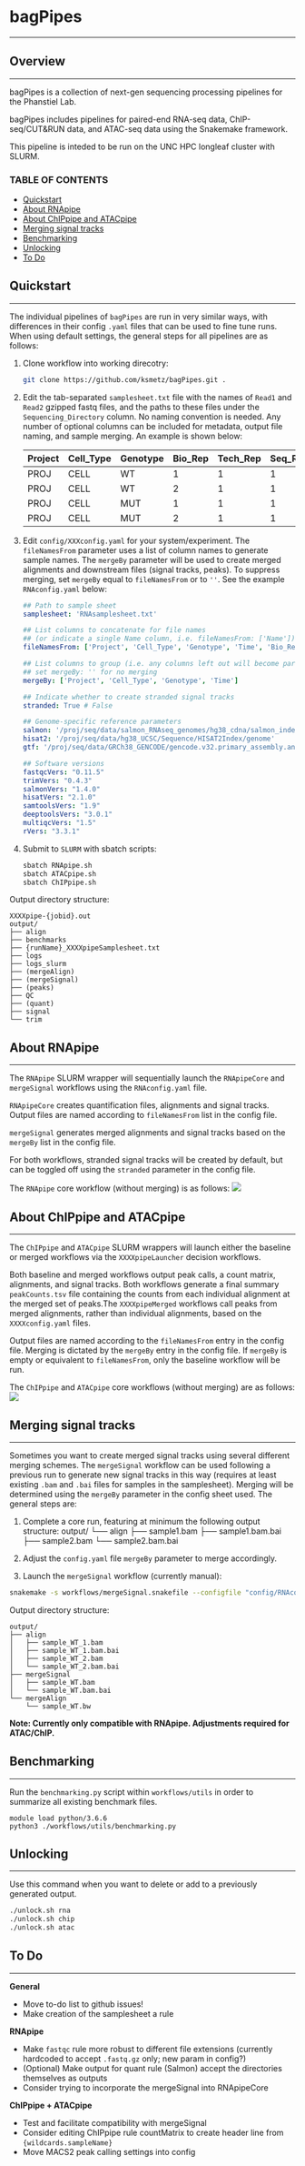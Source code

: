 # bagPipes
***********************

## Overview
***********************
bagPipes is a collection of next-gen sequencing processing pipelines for the Phanstiel Lab.

bagPipes includes pipelines for paired-end RNA-seq data, ChIP-seq/CUT&RUN data, and ATAC-seq data using the Snakemake framework.

This pipeline is inteded to be run on the UNC HPC longleaf cluster with SLURM.

### TABLE OF CONTENTS
- [Quickstart](#quickstart)
- [About RNApipe](#about-rnapipe)
- [About ChIPpipe and ATACpipe](#about-chippipe-and-atacpipe)
- [Merging signal tracks](#merging-signal-tracks)
- [Benchmarking](#benchmarking)
- [Unlocking](#unlocking)
- [To Do](#to-do)

## Quickstart
-----------------------
The individual pipelines of `bagPipes` are run in very similar ways, with differences in their config `.yaml` files that can be used to fine tune runs. When using default settings, the general steps for all pipelines are as follows:

1. Clone workflow into working direcotry:

    ```bash
    git clone https://github.com/ksmetz/bagPipes.git .
    ```

2. Edit the tab-separated `samplesheet.txt` file with the names of `Read1` and `Read2` gzipped fastq files, and the paths to these files under the `Sequencing_Directory` column. No naming convention is needed. Any number of optional columns can be included for metadata, output file naming, and sample merging. An example is shown below:

    | Project   | Cell_Type | Genotype	| Bio_Rep	| Tech_Rep	| Seq_Rep	| Read1 | Read2 | Sequencing_Directory |
    |---------|-----------|----------|---------|----------|---------|-------------------|-------------------|---------------------------| 
    | PROJ  | CELL  | WT	| 1 | 1 | 1 | sample1_R1.fq.gz  | sample1_R2.fq.gz	| /path/to/fastq/directory/ |
    | PROJ  | CELL  | WT	| 2 | 1 | 1 | sample2_R1.fq.gz  | sample2_R2.fq.gz	| /path/to/fastq/directory/ |
    | PROJ  | CELL  | MUT	| 1 | 1 | 1 | sample3_R1.fq.gz  | sample3_R2.fq.gz	| /path/to/fastq/directory/ |
    | PROJ  | CELL  | MUT	| 2 | 1 | 1 | sample4_R1.fq.gz  | sample4_R2.fq.gz	| /path/to/fastq/directory/ |

3. Edit `config/XXXconfig.yaml` for your system/experiment. The `fileNamesFrom` parameter uses a list of column names to generate sample names. The `mergeBy` parameter will be used to create merged alignments and downstream files (signal tracks, peaks). To suppress merging, set `mergeBy` equal to `fileNamesFrom` or to `''`. See the example `RNAconfig.yaml` below:

    ```yaml
    ## Path to sample sheet
    samplesheet: 'RNAsamplesheet.txt'

    ## List columns to concatenate for file names 
    ## (or indicate a single Name column, i.e. fileNamesFrom: ['Name'])
    fileNamesFrom: ['Project', 'Cell_Type', 'Genotype', 'Time', 'Bio_Rep', 'Tech_Rep']

    ## List columns to group (i.e. any columns left out will become part of the same group)
    ## set mergeBy: '' for no merging
    mergeBy: ['Project', 'Cell_Type', 'Genotype', 'Time']

    ## Indicate whether to create stranded signal tracks
    stranded: True # False

    ## Genome-specific reference parameters
    salmon: '/proj/seq/data/salmon_RNAseq_genomes/hg38_cdna/salmon_index/default'
    hisat2: '/proj/seq/data/hg38_UCSC/Sequence/HISAT2Index/genome'
    gtf: '/proj/seq/data/GRCh38_GENCODE/gencode.v32.primary_assembly.annotation.gtf'

    ## Software versions
    fastqcVers: "0.11.5"
    trimVers: "0.4.3"
    salmonVers: "1.4.0"
    hisatVers: "2.1.0"
    samtoolsVers: "1.9"
    deeptoolsVers: "3.0.1"
    multiqcVers: "1.5" 
    rVers: "3.3.1"
    ```

4. Submit to `SLURM` with sbatch scripts:

    ```bash
    sbatch RNApipe.sh
    sbatch ATACpipe.sh
    sbatch ChIPpipe.sh
    ```

Output directory structure:
```
XXXXpipe-{jobid}.out
output/
├── align
├── benchmarks
├── {runName}_XXXXpipeSamplesheet.txt
├── logs
├── logs_slurm
├── (mergeAlign)
├── (mergeSignal)
├── (peaks)
├── QC
├── (quant)
├── signal
└── trim
```

## About RNApipe
-----------------------
The `RNApipe` SLURM wrapper will sequentially launch the `RNApipeCore` and `mergeSignal` workflows using the `RNAconfig.yaml` file.

`RNApipeCore` creates quantification files, alignments and signal tracks. Output files are named according to `fileNamesFrom` list in the config file.

`mergeSignal` generates merged alignments and signal tracks based on the `mergeBy` list in the config file. 

For both workflows, stranded signal tracks will be created by default, but can be toggled off using the `stranded` parameter in the config file.

The `RNApipe` core workflow (without merging) is as follows:
![](dags/RNApipeCoreDAG.png)

## About ChIPpipe and ATACpipe
-----------------------
The `ChIPpipe` and `ATACpipe` SLURM wrappers will launch either the baseline or merged workflows via the `XXXXpipeLauncher` decision workflows. 

Both baseline and merged workflows output peak calls, a count matrix, alignments, and signal tracks. Both workflows generate a final summary `peakCounts.tsv` file containing the counts from each individual alignment at the merged set of peaks.The `XXXXpipeMerged` workflows call peaks from merged alignments, rather than individual alignments, based on the `XXXXconfig.yaml` files. 

Output files are named according to the `fileNamesFrom` entry in the config file. Merging is dictated by the `mergeBy` entry in the config file. If `mergeBy` is empty or equivalent to `fileNamesFrom`, only the baseline workflow will be run.

The `ChIPpipe` and `ATACpipe` core workflows (without merging) are as follows:
![](dags/ChIPpipeDAG.png)

## Merging signal tracks
-----------------------
Sometimes you want to create merged signal tracks using several different merging schemes. The `mergeSignal` workflow can be used following a previous run to generate new signal tracks in this way (requires at least existing `.bam` and `.bai` files for samples in the samplesheet). Merging will be determined using the `mergeBy` parameter in the config sheet used. The general steps are:

1. Complete a core run, featuring at minimum the following output structure:
output/
└── align
    ├── sample1.bam
    ├── sample1.bam.bai
    ├── sample2.bam
    └── sample2.bam.bai

2. Adjust the `config.yaml` file `mergeBy` parameter to merge accordingly.

3. Launch the `mergeSignal` workflow (currently manual):
```bash
snakemake -s workflows/mergeSignal.snakefile --configfile "config/RNAconfig.yaml" --cluster-config "config/cluster.yaml" --cluster "sbatch -J {cluster.name} -p {cluster.partition} -t {cluster.time} -c {cluster.cpusPerTask} --mem-per-cpu={cluster.memPerCpu} -N {cluster.nodes} --output {cluster.output} --error {cluster.error} --parsable" --cluster-status ./workflows/utils/status.py -j 100 --max-jobs-per-second 5 --max-status-checks-per-second 5 --rerun-incomplete -p --latency-wait 500 
```

Output directory structure:
```
output/
├── align
│   ├── sample_WT_1.bam
│   ├── sample_WT_1.bam.bai
│   ├── sample_WT_2.bam
│   └── sample_WT_2.bam.bai
├── mergeSignal
│   ├── sample_WT.bam
│   └── sample_WT.bam.bai
└── mergeAlign
    └── sample_WT.bw
```

**Note: Currently only compatible with RNApipe. Adjustments required for ATAC/ChIP.**

## Benchmarking
-----------------------
Run the `benchmarking.py` script within `workflows/utils` in order to summarize all existing benchmark files.
```
module load python/3.6.6
python3 ./workflows/utils/benchmarking.py
```

## Unlocking
-----------------------
Use this command when you want to delete or add to a previously generated output.
```bash
./unlock.sh rna
./unlock.sh chip 
./unlock.sh atac
```

## To Do
-----------------------
**General**
- Move to-do list to github issues!
- Make creation of the samplesheet a rule

**RNApipe**
- Make `fastqc` rule more robust to different file extensions (currently hardcoded to accept `.fastq.gz` only; new param in config?)
- (Optional) Make output for quant rule (Salmon) accept the directories themselves as outputs
- Consider trying to incorporate the mergeSignal into RNApipeCore 

**ChIPpipe + ATACpipe**
- Test and facilitate compatibility with mergeSignal
- Consider editing ChIPpipe rule countMatrix to create header line from `{wildcards.sampleName}`
- Move MACS2 peak calling settings into config